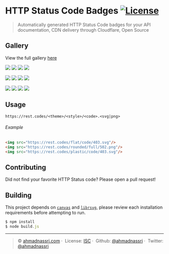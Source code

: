 # HTTP Status Code Badges [![License][license-image]][license-url]

> Automatically generated HTTP Status Code badges for your API documentation, CDN delivery through Cloudflare, Open Source

## Gallery

View the full gallery [here](https://rest.codes)

![](https://rest.codes/flat/code/200.svg)
![](https://rest.codes/flat/code/301.svg)
![](https://rest.codes/flat/code/400.svg)
![](https://rest.codes/flat/code/500.svg)

![](https://rest.codes/flat/square/200.svg)
![](https://rest.codes/flat/square/301.svg)
![](https://rest.codes/flat/square/400.svg)
![](https://rest.codes/flat/square/500.svg)

![](https://rest.codes/flat/full/200.svg)
![](https://rest.codes/flat/full/301.svg)
![](https://rest.codes/flat/full/400.svg)
![](https://rest.codes/flat/full/500.svg)

## Usage

```
https://rest.codes/<theme>/<style>/<code>.<svg|png>
```

###### Example

```html
<img src="https://rest.codes/flat/code/403.svg"/>
<img src="https://rest.codes/rounded/full/502.png"/>
<img src="https://rest.codes/plastic/code/403.svg"/>
```


## Contributing

Did not find your favorite HTTP Status code? Please open a pull request!

## Building

This project depends on [`canvas`][canvas] and [`librsvg`][librsvg], please review each installation requirements before attempting to run.

```js
$ npm install
$ node build.js
```

---
> :copyright: [ahmadnassri.com](https://www.ahmadnassri.com/) · 
> License: [ISC][license-url] · 
> Github: [@ahmadnassri](https://github.com/ahmadnassri) · 
> Twitter: [@ahmadnassri](https://twitter.com/ahmadnassri)

[license-url]: http://choosealicense.com/licenses/isc/
[license-image]: https://img.shields.io/github/license/ahmadnassri/rest-codes.svg?style=flat-square

[canvas]: https://github.com/Automattic/node-canvas
[librsvg]: https://github.com/2gis/node-rsvg
